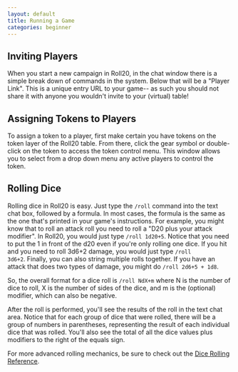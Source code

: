```yaml
---
layout: default
title: Running a Game
categories: beginner
---
```


## Inviting Players

  When you start a new campaign in Roll20, in the chat window there is a simple break down of commands in the system.  Below that will be a "Player Link".  This is a unique entry URL to your game-- as such you should not share it with anyone you wouldn't invite to your (virtual) table!  


## Assigning Tokens to Players

   To assign a token to a player, first make certain you have tokens on the token layer of the Roll20 table.  From there, click the gear symbol or double-click on the token to access the token control menu.  This window allows you to select from a drop down menu any active players to control the token.  


## Rolling Dice

  Rolling dice in Roll20 is easy. Just type the <code>/roll</code> command into the text chat box, followed by a formula. In most cases, the formula is the same as the one that's printed in your game's instructions. For example, you might know that to roll an attack roll you need to roll a "D20 plus your attack modifier". In Roll20, you would just type <code>/roll 1d20+5</code>. Notice that you need to put the 1 in front of the d20 even if you're only rolling one dice. If you hit and you need to roll 3d6+2 damage, you would just type <code>/roll 3d6+2</code>. Finally, you can also string multiple rolls together. If you have an attack that does two types of damage, you might do <code>/roll 2d6+5 + 1d8</code>.

  So, the overall format for a dice roll is <code>/roll NdX+m</code> where N is the number of dice to roll, X is the number of sides of the dice, and m is the (optional) modifier, which can also be negative.

  After the roll is performed, you'll see the results of the roll in the text chat area. Notice that for each group of dice that were rolled, there will be a group of numbers in parentheses, representing the result of each individual dice that was rolled. You'll also see the total of all the dice values plus modifiers to the right of the equals sign.

For more advanced rolling mechanics, be sure to check out the [Dice Rolling Reference](/dice-rolling-reference).



